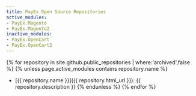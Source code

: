 ```yaml
---
title: PayEx Open Source Repositories
active_modules:
- PayEx.Magento
- PayEx.Magento2
inactive_modules:
- PayEx.OpenCart
- PayEx.OpenCart2
---
```


{% for repository in site.github.public_repositories | where:'archived',false %}
  {% unless page.active_modules contains repository.name %}
  * [{{ repository.name }}]({{ repository.html_url }}): {{ repository.description }}
  {% endunless %}
{% endfor %}